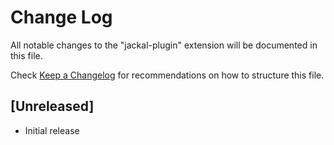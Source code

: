 # Change Log

All notable changes to the "jackal-plugin" extension will be documented in this file.

Check [Keep a Changelog](http://keepachangelog.com/) for recommendations on how to structure this file.

## [Unreleased]

- Initial release